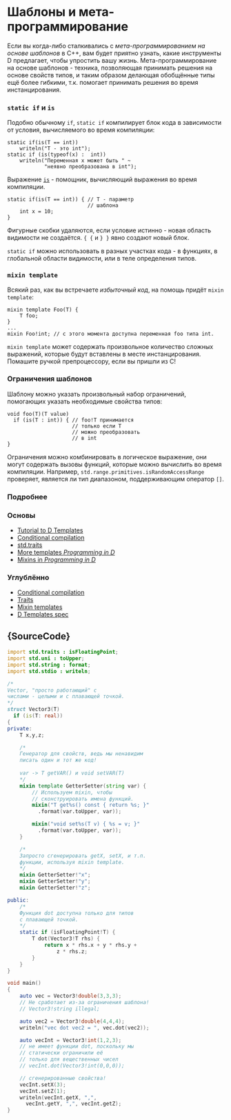 # Шаблоны и мета-программирование

Если вы когда-либо сталкивались с *мета-программированием
на основе шаблонов* в C++, вам будет приятно узнать,
какие инструменты D предлагает, чтобы упростить вашу жизнь.
Мета-программирование на основе шаблонов - техника,
позволяющая принимать решения на основе свойств типов,
и таким образом делающая обобщённые типы ещё более
гибкими, т.к. помогает принимать решения
во время инстанцирования.

### `static if` и `is`

Подобно обычному `if`, `static if` компилирует
блок кода в зависимости от условия, вычисляемого
во время компиляции:

    static if(is(T == int))
        writeln("T - это int");
    static if (is(typeof(x) :  int))
        writeln("Переменная x может быть " ~
                "неявно преобразована в int");

Выражение [`is`](http://wiki.dlang.org/Is_expression) -
помощник, вычисляющий выражения во время компиляции.

    static if(is(T == int)) { // T - параметр
                              // шаблона
        int x = 10;
    }

Фигурные скобки удаляются, если условие истинно - новая область
видимости не создаётся. `{ {` и `} }` явно создают новый блок.

`static if` можно использовать в разных участках кода - в функциях,
в глобальной области видимости, или в теле определения типов.

### `mixin template`

Всякий раз, как вы встречаете *избыточный код*, на помощь
придёт `mixin template`:

    mixin template Foo(T) {
        T foo;
    }
    ...
    mixin Foo!int; // с этого момента доступна переменная foo типа int.

`mixin template` может содержать произвольное количество
сложных выражений, которые будут вставлены в месте
инстанцирования. Помашите ручкой препроцессору, если вы пришли из C!

### Ограничения шаблонов

Шаблону можно указать произвольный набор ограничений,
помогающих указать необходимые свойства типов:

    void foo(T)(T value)
      if (is(T : int)) { // foo!T принимается
                         // только если T
                         // можно преобразовать
                         // в int
    }

Ограничения можно комбинировать в логическое выражение,
они могут содержать вызовы функций, которые можно вычислить
во время компиляции. Например, `std.range.primitives.isRandomAccessRange`
проверяет, является ли тип диапазоном, поддерживающим оператор `[]`.

### Подробнее

### Основы

- [Tutorial to D Templates](https://github.com/PhilippeSigaud/D-templates-tutorial)
- [Conditional compilation](http://ddili.org/ders/d.en/cond_comp.html)
- [std.traits](https://dlang.org/phobos/std_traits.html)
- [More templates  _Programming in D_](http://ddili.org/ders/d.en/templates_more.html)
- [Mixins in  _Programming in D_](http://ddili.org/ders/d.en/mixin.html)

### Углублённо

- [Conditional compilation](https://dlang.org/spec/version.html)
- [Traits](https://dlang.org/spec/traits.html)
- [Mixin templates](https://dlang.org/spec/template-mixin.html)
- [D Templates spec](https://dlang.org/spec/template.html)

## {SourceCode}

```d
import std.traits : isFloatingPoint;
import std.uni : toUpper;
import std.string : format;
import std.stdio : writeln;

/*
Vector, "просто работающий" с
числами - целыми и с плавающей точкой.
*/
struct Vector3(T)
  if (is(T: real))
{
private:
    T x,y,z;

    /*
    Генератор для свойств, ведь мы ненавидим
    писать один и тот же код!
    
    var -> T getVAR() и void setVAR(T)
    */
    mixin template GetterSetter(string var) {
        // Используем mixin, чтобы
        // сконструировать имена функций.
        mixin("T get%s() const { return %s; }"
          .format(var.toUpper, var));

        mixin("void set%s(T v) { %s = v; }"
          .format(var.toUpper, var));
    }

    /*
    Запросто сгенерировать getX, setX, и т.п.
    функции, используя mixin template.
    */
    mixin GetterSetter!"x";
    mixin GetterSetter!"y";
    mixin GetterSetter!"z";

public:
    /*
    Функция dot доступна только для типов
    с плавающей точкой.
    */
    static if (isFloatingPoint!T) {
        T dot(Vector3!T rhs) {
            return x * rhs.x + y * rhs.y +
                z * rhs.z;
        }
    }
}

void main()
{
    auto vec = Vector3!double(3,3,3);
    // Не сработает из-за ограничения шаблона!
    // Vector3!string illegal;

    auto vec2 = Vector3!double(4,4,4);
    writeln("vec dot vec2 = ", vec.dot(vec2));

    auto vecInt = Vector3!int(1,2,3);
    // не имеет функции dot, поскольку мы
    // статически ограничили её
    // только для вещественных чисел
    // vecInt.dot(Vector3!int(0,0,0));

    // сгенерированные свойства!
    vecInt.setX(3);
    vecInt.setZ(1);
    writeln(vecInt.getX, ",",
      vecInt.getY, ",", vecInt.getZ);
}
```
